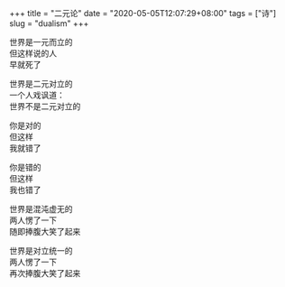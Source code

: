 +++
title = "二元论"
date = "2020-05-05T12:07:29+08:00"
tags = ["诗"]
slug = "dualism"
+++

世界是一元而立的  
但这样说的人  
早就死了

世界是二元对立的  
一个人戏讽道：  
世界不是二元对立的

你是对的  
但这样  
我就错了

你是错的  
但这样  
我也错了

世界是混沌虚无的  
两人愣了一下  
随即捧腹大笑了起来

世界是对立统一的  
两人愣了一下  
再次捧腹大笑了起来
